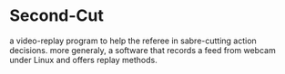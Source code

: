Second-Cut
==========

a video-replay program to help the referee in sabre-cutting action decisions.
more generaly, a software that records a feed from webcam under Linux and offers replay methods.
